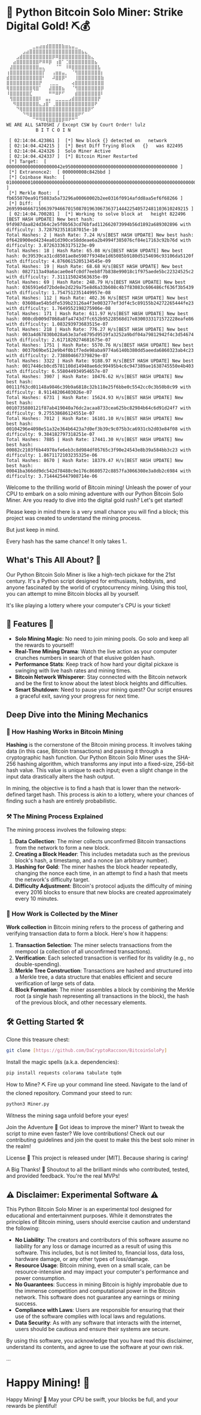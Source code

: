 # 🚀 Python Bitcoin Solo Miner: Strike Digital Gold! ⛏️💰

```
⠀⠀⠀⠀⠀⠀⠀⠀⣀⣤⣴⣶⣾⣿⣿⣿⣿⣷⣶⣦⣤⣀⠀⠀⠀⠀⠀⠀⠀⠀
⠀⠀⠀⠀⠀⣠⣴⣿⣿⣿⣿⣿⣿⣿⣿⣿⣿⣿⣿⣿⣿⣿⣿⣦⣄⠀⠀⠀⠀⠀
⠀⠀⠀⣠⣾⣿⣿⣿⣿⣿⣿⣿⣿⣿⡿⠿⣿⣿⣿⣿⣿⣿⣿⣿⣿⣷⣄⠀⠀⠀
⠀⠀⣴⣿⣿⣿⣿⣿⣿⣿⠟⠿⠿⡿⠀⢰⣿⠁⢈⣿⣿⣿⣿⣿⣿⣿⣿⣦⠀⠀
⠀⣼⣿⣿⣿⣿⣿⣿⣿⣿⣤⣄⠀⠀⠀⠈⠉⠀⠸⠿⣿⣿⣿⣿⣿⣿⣿⣿⣧⠀
⢰⣿⣿⣿⣿⣿⣿⣿⣿⣿⣿⡏⠀⠀⢠⣶⣶⣤⡀⠀⠈⢻⣿⣿⣿⣿⣿⣿⣿⡆
⣾⣿⣿⣿⣿⣿⣿⣿⣿⣿⣿⠃⠀⠀⠼⣿⣿⡿⠃⠀⠀⢸⣿⣿⣿⣿⣿⣿⣿⣷
⣿⣿⣿⣿⣿⣿⣿⣿⣿⣿⡟⠀⠀⢀⣀⣀⠀⠀⠀⠀⢴⣿⣿⣿⣿⣿⣿⣿⣿⣿
⢿⣿⣿⣿⣿⣿⣿⣿⢿⣿⠁⠀⠀⣼⣿⣿⣿⣦⠀⠀⠈⢻⣿⣿⣿⣿⣿⣿⣿⡿
⠸⣿⣿⣿⣿⣿⣿⣏⠀⠀⠀⠀⠀⠛⠛⠿⠟⠋⠀⠀⠀⣾⣿⣿⣿⣿⣿⣿⣿⠇
⠀⢻⣿⣿⣿⣿⣿⣿⣿⣿⠇⠀⣤⡄⠀⣀⣀⣀⣀⣠⣾⣿⣿⣿⣿⣿⣿⣿⡟⠀
⠀⠀⠻⣿⣿⣿⣿⣿⣿⣿⣄⣰⣿⠁⢀⣿⣿⣿⣿⣿⣿⣿⣿⣿⣿⣿⣿⠟⠀⠀
⠀⠀⠀⠙⢿⣿⣿⣿⣿⣿⣿⣿⣿⣿⣿⣿⣿⣿⣿⣿⣿⣿⣿⣿⣿⡿⠋⠀⠀⠀
⠀⠀⠀⠀⠀⠙⠻⣿⣿⣿⣿⣿⣿⣿⣿⣿⣿⣿⣿⣿⣿⣿⠟⠋⠀⠀⠀⠀⠀
⠀⠀⠀⠀⠀⠀⠀⠀⠉⠛⠻⠿⢿⣿⣿⣿⣿⡿⠿⠟⠛⠉⠀⠀⠀⠀⠀⠀⠀⠀
WE ARE ALL SATOSHI / Except CSW by Court Order! lulz
           B I T C O I N
    
 [ 02:14:04.423861 ]  [*] New block {} detected on   network 
 [ 02:14:04.424215 ]  [*] Best Diff Trying Block   {}   was 822495
 [ 02:14:04.424326 ]  Solo Miner Active
 [ 02:14:04.424337 ]  [*] Bitcoin Miner Restarted
 [*] Target:  [ 000000000000000000042e950000000000000000000000000000000000000000 ]
 [*] Extranonce2:  [ 000000008c842bbd ]
 [*] Coinbase Hash:  [ 01000000010000000000000000000000000000000000000000000000000000000000000000ffffffff3503e18c0c00046c4286650460ae1b0e0cd5a5ce6a000000008c842bbd0a636b706f6f6c112f736f6c6f2e636b706f6f6c2e6f72672fffffffff0314ac9828000000001976a9140b77264c27eddef8af2a19ff48b9a7d2c49bdfb988ac6818d4000000000016001451ed61d2f6aa260cc72cdf743e4e436a82c010270000000000000000266a24aa21a9edabbe80754ced8241c846d1c88e20331d030ae8fdb14ee4b5ac4674a8715e486a00000000 ]
 [*] Merkle Root:  [ fb655070ea91f5883a5a73296a00060002b2ee0316f0914afdd8aa5ef6f68266 ]
 [*] Diff:  [ 26959946667150639794667015087019630673637144422540572481103610249215 ]
 [ 02:14:04.700281 ]  [*] Working to solve block at   height 822496
[BEST HASH UPDATE] New best hash: 9fd987daa824d364c2e5f0b563cd76bfad112662073994b56d1892a689302896 with difficulty: 3.7287923518187015e-10
Total Hashes: 2 | Hash Rate: 7.24 H/s[BEST HASH UPDATE] New best hash: 0f6428900ed4234ea01d390ce58ddeae6a2b4994f385076cf84e17163c92b76d with difficulty: 3.872633363175123e-09
Total Hashes: 18 | Hash Rate: 65.08 H/s[BEST HASH UPDATE] New best hash: 0c39539ca31cd8501ae8e5987f9348e1d65085b9180d5154696c93106da5120f with difficulty: 4.8760615205134545e-09
Total Hashes: 19 | Hash Rate: 68.68 H/s[BEST HASH UPDATE] New best hash: 0827113a49a6acae0e4fc0df7eeb8f7b838e99018c1f975aede5bc22324525c2 with difficulty: 7.311115024563635e-09
Total Hashes: 69 | Hash Rate: 248.79 H/s[BEST HASH UPDATE] New best hash: 036591e6d72bde8e2d229a75e8d6a33b608c4b7f83083c606486cf636f3b5439 with difficulty: 1.7547512351449957e-08
Total Hashes: 112 | Hash Rate: 402.36 H/s[BEST HASH UPDATE] New best hash: 03608ae54b5dfe539b23126a4f3e003277ef3df4c5c89155b24272265444fe23 with difficulty: 1.7649552198275906e-08
Total Hashes: 171 | Hash Rate: 611.97 H/s[BEST HASH UPDATE] New best hash: 008cdb009d7868a8fa4743d7fc652b95228568d17e8300333171572228eafe86 with difficulty: 1.083293973683515e-07
Total Hashes: 218 | Hash Rate: 776.27 H/s[BEST HASH UPDATE] New best hash: 003a4d67830b028a63e3afe8795d9519fa3252a9bdf04a79812942f4c3d54674 with difficulty: 2.6171820274681675e-07
Total Hashes: 1751 | Hash Rate: 5570.76 H/s[BEST HASH UPDATE] New best hash: 0037b69be512e9b4f0b1f7ede98aba9774a6140b380dd5aeeda6860323ab4c23 with difficulty: 2.738804667379829e-07
Total Hashes: 3322 | Hash Rate: 9188.97 H/s[BEST HASH UPDATE] New best hash: 0017446cb0cd5781108d14940ae6dc99495b4c6c947389ae1638745550e4b403 with difficulty: 6.558044934954657e-07
Total Hashes: 3907 | Hash Rate: 10476.62 H/s[BEST HASH UPDATE] New best hash: 00111f63cd01148a9846c39b9a6818c32b118e25f6bbe0c5542cc0c3b50b8c99 with difficulty: 8.91148206403026e-07
Total Hashes: 6731 | Hash Rate: 15624.93 H/s[BEST HASH UPDATE] New best hash: 0010735880121f87ab419040a76dc2acaa8733cea625bc82984b64c6d91d24f7 with difficulty: 9.275538686124551e-07
Total Hashes: 7012 | Hash Rate: 16101.10 H/s[BEST HASH UPDATE] New best hash: 00104296e4098e51a32e364b6423a7d0ef3b39c9c075b3ca6931cb2d03e84f08 with difficulty: 9.384182797318251e-07
Total Hashes: 7885 | Hash Rate: 17441.30 H/s[BEST HASH UPDATE] New best hash: 00082c2103f6b44970afe6eb3c8d984df05765c3f90e24543e8b39a584bb3c23 with difficulty: 1.8671172103235325e-06
Total Hashes: 8670 | Hash Rate: 18379.47 H/s[BEST HASH UPDATE] New best hash: 00041ba366dd9dc542d78488c9e176c8680572c8857fa3066308e3a8db2c6984 with difficulty: 3.7144425447908714e-06
```

Welcome to the thrilling world of Bitcoin mining! Unleash the power of your CPU to embark on a solo mining adventure with our Python Bitcoin Solo Miner. 
Are you ready to dive into the digital gold rush? Let's get started!  

Please keep in mind there is a very small chance you will find a block; this project was created to understand the mining process.  

But just keep in mind.  

Every hash has the same chance! It only takes 1..

## What's This All About? 🤔

Our Python Bitcoin Solo Miner is like a high-tech pickaxe for the 21st century. 
It's a Python script designed for enthusiasts, hobbyists, and anyone fascinated by the world of cryptocurrency mining. 
Using this tool, you can attempt to mine Bitcoin blocks all by yourself. 

It's like playing a lottery where your computer's CPU is your ticket!

## 🌟 Features 🌟

- **Solo Mining Magic**: No need to join mining pools. Go solo and keep all the rewards to yourself!
- **Real-Time Mining Drama**: Watch the live action as your computer crunches numbers in search of that elusive golden hash.
- **Performance Stats**: Keep track of how hard your digital pickaxe is swinging with live hash rates and mining times.
- **Bitcoin Network Whisperer**: Stay connected with the Bitcoin network and be the first to know about the latest block heights and difficulties.
- **Smart Shutdown**: Need to pause your mining quest? Our script ensures a graceful exit, saving your progress for next time.

## Deep Dive into the Mining Mechanics

### 🧬 How Hashing Works in Bitcoin Mining

**Hashing** is the cornerstone of the Bitcoin mining process. It involves taking data (in this case, Bitcoin transactions) and passing it through a cryptographic hash function. Our Python Bitcoin Solo Miner uses the SHA-256 hashing algorithm, which transforms any input into a fixed-size, 256-bit hash value. This value is unique to each input; even a slight change in the input data drastically alters the hash output.

In mining, the objective is to find a hash that is lower than the network-defined target hash. This process is akin to a lottery, where your chances of finding such a hash are entirely probabilistic.

### ⚒️ The Mining Process Explained

The mining process involves the following steps:

1. **Data Collection**: The miner collects unconfirmed Bitcoin transactions from the network to form a new block.
2. **Creating a Block Header**: This includes metadata such as the previous block's hash, a timestamp, and a nonce (an arbitrary number).
3. **Hashing for Gold**: The miner hashes the block header repeatedly, changing the nonce each time, in an attempt to find a hash that meets the network's difficulty target.
4. **Difficulty Adjustment**: Bitcoin's protocol adjusts the difficulty of mining every 2016 blocks to ensure that new blocks are created approximately every 10 minutes.

### 🔄 How Work is Collected by the Miner

**Work collection** in Bitcoin mining refers to the process of gathering and verifying transaction data to form a block. Here's how it happens:

1. **Transaction Selection**: The miner selects transactions from the mempool (a collection of all unconfirmed transactions).
2. **Verification**: Each selected transaction is verified for its validity (e.g., no double-spending).
3. **Merkle Tree Construction**: Transactions are hashed and structured into a Merkle tree, a data structure that enables efficient and secure verification of large sets of data.
4. **Block Formation**: The miner assembles a block by combining the Merkle root (a single hash representing all transactions in the block), the hash of the previous block, and other necessary elements.

## 🛠️ Getting Started 🛠️

Clone this treasure chest:

```bash
git clone [https://github.com/DaCryptoRaccoon/BitcoinSoloPy]
```

Install the magic spells (a.k.a. dependencies):

```bash
pip install requests colorama tabulate tqdm
```
How to Mine? ⛏️
Fire up your command line steed.
Navigate to the land of the cloned repository.
Command your steed to run:
```bash
python3 Miner.py
```
Witness the mining saga unfold before your eyes!

Join the Adventure 🤝
Got ideas to improve the miner? Want to tweak the script to mine even faster? We love contributions! Check out our contributing guidelines and join the quest to make this the best solo miner in the realm!

License 📜
This project is released under [MIT]. Because sharing is caring!

A Big Thanks! 🎉
Shoutout to all the brilliant minds who contributed, tested, and provided feedback. You're the real MVPs!

## ⚠️ Disclaimer: Experimental Software  ⚠️

This Python Bitcoin Solo Miner is an experimental tool designed for educational and entertainment purposes. While it demonstrates the principles of Bitcoin mining, users should exercise caution and understand the following:

- **No Liability**: The creators and contributors of this software assume no liability for any loss or damage incurred as a result of using this software. This includes, but is not limited to, financial loss, data loss, hardware damage, or any other types of loss/damage.
- **Resource Usage**: Bitcoin mining, even on a small scale, can be resource-intensive and may impact your computer's performance and power consumption.
- **No Guarantees**: Success in mining Bitcoin is highly improbable due to the immense competition and computational power in the Bitcoin network. This software does not guarantee any earnings or mining success.
- **Compliance with Laws**: Users are responsible for ensuring that their use of the software complies with local laws and regulations.
- **Data Security**: As with any software that interacts with the internet, users should be cautious and ensure their systems are secure.

By using this software, you acknowledge that you have read this disclaimer, understand its contents, and agree to use the software at your own risk.

...

# Happy Mining! 🎉

Happy Mining! 🎉
May your CPU be swift, your blocks be full, and your rewards be plentiful!
